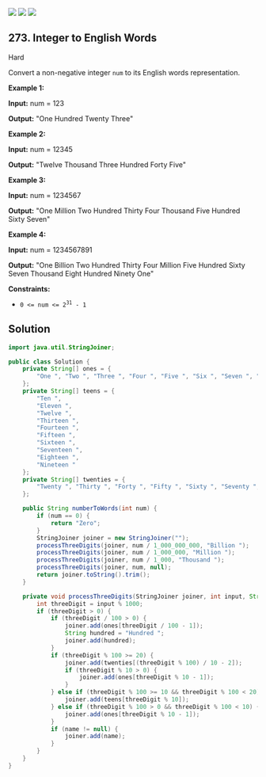 [![](https://img.shields.io/github/stars/javadev/LeetCode-in-Java?label=Stars&style=flat-square)](https://github.com/javadev/LeetCode-in-Java)
[![](https://img.shields.io/github/forks/javadev/LeetCode-in-Java?label=Fork%20me%20on%20GitHub%20&style=flat-square)](https://github.com/javadev/LeetCode-in-Java/fork)
[![](https://img.shields.io/badge/-LeetCode%20in%20Kotlin-blue?style=flat-square)](https://github.com/javadev/LeetCode-in-Kotlin)

## 273\. Integer to English Words

Hard

Convert a non-negative integer `num` to its English words representation.

**Example 1:**

**Input:** num = 123

**Output:** "One Hundred Twenty Three" 

**Example 2:**

**Input:** num = 12345

**Output:** "Twelve Thousand Three Hundred Forty Five" 

**Example 3:**

**Input:** num = 1234567

**Output:** "One Million Two Hundred Thirty Four Thousand Five Hundred Sixty Seven" 

**Example 4:**

**Input:** num = 1234567891

**Output:** "One Billion Two Hundred Thirty Four Million Five Hundred Sixty Seven Thousand Eight Hundred Ninety One" 

**Constraints:**

*   <code>0 <= num <= 2<sup>31</sup> - 1</code>

## Solution

```java
import java.util.StringJoiner;

public class Solution {
    private String[] ones = {
        "One ", "Two ", "Three ", "Four ", "Five ", "Six ", "Seven ", "Eight ", "Nine "
    };
    private String[] teens = {
        "Ten ",
        "Eleven ",
        "Twelve ",
        "Thirteen ",
        "Fourteen ",
        "Fifteen ",
        "Sixteen ",
        "Seventeen ",
        "Eighteen ",
        "Nineteen "
    };
    private String[] twenties = {
        "Twenty ", "Thirty ", "Forty ", "Fifty ", "Sixty ", "Seventy ", "Eighty ", "Ninety "
    };

    public String numberToWords(int num) {
        if (num == 0) {
            return "Zero";
        }
        StringJoiner joiner = new StringJoiner("");
        processThreeDigits(joiner, num / 1_000_000_000, "Billion ");
        processThreeDigits(joiner, num / 1_000_000, "Million ");
        processThreeDigits(joiner, num / 1_000, "Thousand ");
        processThreeDigits(joiner, num, null);
        return joiner.toString().trim();
    }

    private void processThreeDigits(StringJoiner joiner, int input, String name) {
        int threeDigit = input % 1000;
        if (threeDigit > 0) {
            if (threeDigit / 100 > 0) {
                joiner.add(ones[threeDigit / 100 - 1]);
                String hundred = "Hundred ";
                joiner.add(hundred);
            }
            if (threeDigit % 100 >= 20) {
                joiner.add(twenties[(threeDigit % 100) / 10 - 2]);
                if (threeDigit % 10 > 0) {
                    joiner.add(ones[threeDigit % 10 - 1]);
                }
            } else if (threeDigit % 100 >= 10 && threeDigit % 100 < 20) {
                joiner.add(teens[threeDigit % 10]);
            } else if (threeDigit % 100 > 0 && threeDigit % 100 < 10) {
                joiner.add(ones[threeDigit % 10 - 1]);
            }
            if (name != null) {
                joiner.add(name);
            }
        }
    }
}
```
